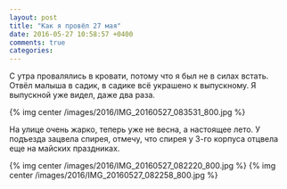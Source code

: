 ```yaml
---
layout: post
title: "Как я провёл 27 мая"
date: 2016-05-27 10:58:57 +0400
comments: true
categories: 
---
```

С утра провалялись в кровати, потому что я был не в силах встать. Отвёл малыша в садик, в садике всё украшено к выпускному. Я выпускной уже видел, даже два раза.

{% img center /images/2016/IMG_20160527_083531_800.jpg %}

На улице очень жарко, теперь уже не весна, а настоящее лето. У подъезда зацвела спирея, отмечу, что спирея у 3-го корпуса отцвела еще на майских праздниках.

{% img center /images/2016/IMG_20160527_082220_800.jpg %}
{% img center /images/2016/IMG_20160527_082258_800.jpg %}
